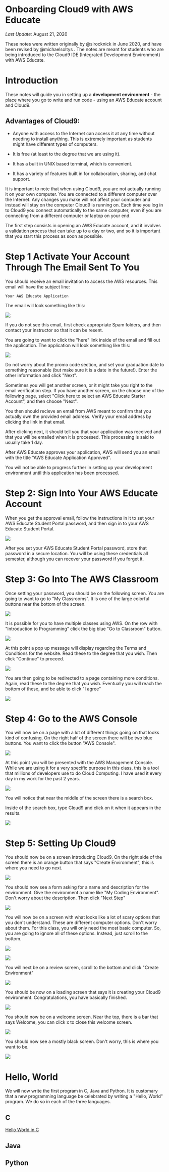 # Onboarding Cloud9 with AWS Educate

*Last Update:* August 21, 2020

These notes were written originally by @sirocknick
in June 2020, and have been revised by @michaelsoltys . The notes are
meant for students who are being introduced to the Cloud9 IDE
(Integrated Development Environment) with AWS Educate.

# Introduction

These notes will guide you in setting up a **development
environment** - the place where you go to write and run code - using
an AWS Educate account and Cloud9.

## Advantages of Cloud9:

* Anyone with access to the Internet can access it at any time without
needing to install anything. This is extremely important as students
might have different types of computers.

* It is free (at least to the degree that we are using it).

* It has a built in UNIX based terminal, which is convenient.

* It has a variety of features built in for collaboration, sharing,
and chat support.

It is important to note that when using Cloud9, you are not actually
running it on your own computer. You are connected to a
different computer over the Internet. Any changes you make will not
affect your computer and instead will stay on the computer Cloud9 is
running on. Each time you log in to Cloud9 you connect automatically
to the same computer, even if you are connecting from a different
computer or laptop on your end.

The first step consists in opening an AWS Educate account, and it
involves a validation process that can take up to a day or two, and so
it is important that you start this process as soon as possible.

# Step 1 Activate Your Account Through The Email Sent To You

You should receive an email invitation to access the AWS resources.
This email will have the subject line:

```
Your AWS Educate Application
```

The email will look something like this:

![](./SetUpCloud9/SetUp1.png)

If you do not see this email, first check appropriate Spam folders,
and then contact your instructor so that it can be resent.

You are going to want to click the "here" link inside of the email and
fill out the application. The application will look something like
this:

![](./SetUpCloud9/SetUp2.png)

Do not worry about the promo code section, and set your graduation
date to something reasonable (but make sure it is a date in the
future!). Enter the other information and click "Next".

Sometimes you will get another screen, or it might take you right to
the email verification step. If you have another screen, on the choose
one of the following page, select "Click here to select an AWS Educate
Starter Account", and then choose "Next".

You then should recieve an email from AWS meant to confirm that you
actually own the provided email address.  Verify your email address by
clicking the link in that email.

After clicking next, it should tell you that your application was
received and that you will be emailed when it is processed. This
processing is said to usually take 1 day.

After AWS Educate approves your application, AWS will send you an
email with the title "AWS Educate Application Approved". 

You will not be able to progress further in setting up your
development environment until this application has been processed. 

# Step 2: Sign Into Your AWS Educate Account

When you get the approval email, follow the instructions in it to set
your AWS Educate Student Portal password, and then sign in to your AWS
Educate Student Portal. 

![](./SetUpCloud9/SetUp3.png)

After you set your AWS Educate Student Portal password, store that
password in a secure location. You will be using these credentials all
semester, although you can recover your password if you forget it.

# Step 3: Go Into The AWS Classroom

Once setting your password, you should be on the following screen. You
are going to want to go to "My Classrooms". It is one of the large
colorful buttons near the bottom of the screen.

![](./SetUpCloud9/SetUp4.png)

It is possible for you to have multiple classes using AWS.  On the row
with "Introduction to Programming" click the big blue "Go to
Classroom" button.

![](./SetUpCloud9/SetUp5.png)

At this point a pop up message will display regarding the Terms and
Conditions for the website. Read these to the degree that you wish.
Then click "Continue" to proceed.

![](./SetUpCloud9/SetUp6.png)

You are then going to be redirected to a page containing more
conditions. Again, read these to the degree that you wish. Eventually
you will reach the bottom of these, and be able to click "I agree"

![](./SetUpCloud9/SetUp7.png)

# Step 4: Go to the AWS Console

You will now be on a page with a lot of different things going on that
looks kind of confusing. On the right half of the screen there will be
two blue buttons. You want to click the button "AWS Console".

![](./SetUpCloud9/SetUp8.png)

At this point you will be presented with the AWS Management Console.
While we are using it for a very specific purpose in this class, this
is a tool that millions of developers use to do Cloud Computing. I
have used it every day in my work for the past 2 years.

![](./SetUpCloud9/SetUp9.png)

You will notice that near the middle of the screen there is a search
box.

Inside of the search box, type Cloud9 and click on it when it appears
in the results.

![](./SetUpCloud9/SetUp10.png)

# Step 5: Setting Up Cloud9

You should now be on a screen introducing Cloud9. On the right side of
the screen there is an orange button that says "Create Environment",
this is where you need to go next.

![](./SetUpCloud9/SetUp11.png)

You should now see a form asking for a name and description for the
environment. Give the environment a name like "My Coding Environment".
Don't worry about the description. Then click "Next Step"

![](./SetUpCloud9/SetUp12.png)

You will now be on a screen with what looks like a lot of scary
options that you don't understand. These are different computer
options. Don't worry about them. For this class, you will only need
the most basic computer. So, you are going to ignore all of these
options. Instead, just scroll to the bottom.

![](./SetUpCloud9/SetUp13.png)

![](./SetUpCloud9/SetUp14.png)

You will next be on a review screen, scroll to the bottom and click
"Create Environment"

![](./SetUpCloud9/SetUp15.png)

You should be now on a loading screen that says it is creating your
Cloud9 environment. Congratulations, you have basically finished.

![](./SetUpCloud9/SetUp16.png)

You should now be on a welcome screen. Near the top, there is a bar
that says Welcome, you can click x to close this welcome screen.

![](./SetUpCloud9/SetUp17.png)


You should now see a mostly black screen. Don't worry, this is where
you want to be.

![](./SetUpCloud9/SetUp18.png)

# Hello, World

We will now write the first program in C, Java and Python. It is
customary that a new programming language be celebrated by writing a
"Hello, World" program. We do so in each of the three languages.

## C

[Hello World in C](./HelloWorld-c.md)

## Java

## Python

